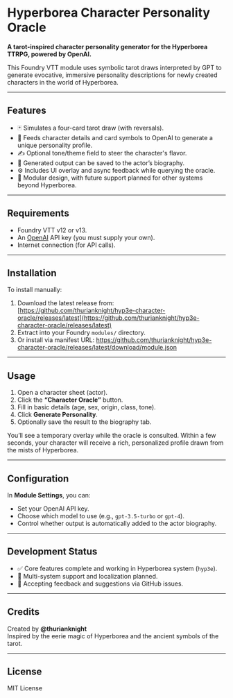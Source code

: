 # Hyperborea Character Personality Oracle

**A tarot-inspired character personality generator for the Hyperborea TTRPG, powered by OpenAI.**

This Foundry VTT module uses symbolic tarot draws interpreted by GPT to generate evocative, immersive personality descriptions for newly created characters in the world of Hyperborea.

---

## Features

- 🃏 Simulates a four-card tarot draw (with reversals).
- 🔮 Feeds character details and card symbols to OpenAI to generate a unique personality profile.
- ✍️ Optional tone/theme field to steer the character's flavor.
- 📜 Generated output can be saved to the actor’s biography.
- ⚙️ Includes UI overlay and async feedback while querying the oracle.
- 🧩 Modular design, with future support planned for other systems beyond Hyperborea.

---

## Requirements

- Foundry VTT v12 or v13.
- An [OpenAI](https://platform.openai.com/) API key (you must supply your own).
- Internet connection (for API calls).

---

## Installation

To install manually:

1. Download the latest release from:
   [https://github.com/thurianknight/hyp3e-character-oracle/releases/latest](https://github.com/thurianknight/hyp3e-character-oracle/releases/latest)
2. Extract into your Foundry `modules/` directory.
3. Or install via manifest URL:
https://github.com/thurianknight/hyp3e-character-oracle/releases/latest/download/module.json

---

## Usage

1. Open a character sheet (actor).
2. Click the **“Character Oracle”** button.
3. Fill in basic details (age, sex, origin, class, tone).
4. Click **Generate Personality**.
5. Optionally save the result to the biography tab.

You’ll see a temporary overlay while the oracle is consulted. Within a few seconds, your character will receive a rich, personalized profile drawn from the mists of Hyperborea.

---

## Configuration

In **Module Settings**, you can:

- Set your OpenAI API key.
- Choose which model to use (e.g., `gpt-3.5-turbo` or `gpt-4`).
- Control whether output is automatically added to the actor biography.

---

## Development Status

- ✅ Core features complete and working in Hyperborea system (`hyp3e`).
- 🚧 Multi-system support and localization planned.
- 💬 Accepting feedback and suggestions via GitHub issues.

---

## Credits

Created by **@thurianknight**  
Inspired by the eerie magic of Hyperborea and the ancient symbols of the tarot.

---

## License

MIT License
